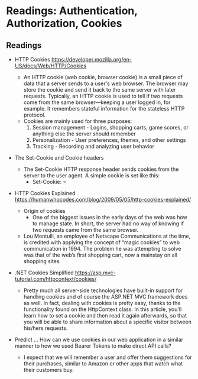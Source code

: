 #  Readings: Authentication, Authorization, Cookies

##  Readings
-  HTTP Cookies  https://developer.mozilla.org/en-US/docs/Web/HTTP/Cookies
    -  An HTTP cookie (web cookie, browser cookie) is a small piece of data that a server sends to a user's web browser. The browser may store the cookie and send it back to the same server with later requests. Typically, an HTTP cookie is used to tell if two requests come from the same browser—keeping a user logged in, for example. It remembers stateful information for the stateless HTTP protocol.
    -  Cookies are mainly used for three purposes:
        1.  Session management - Logins, shopping carts, game scores, or anything else the server should remember
        2.  Personalization - User preferences, themes, and other settings
        3.  Tracking - Recording and analyzing user behavior
-  The Set-Cookie and Cookie headers
    -  The Set-Cookie HTTP response header sends cookies from the server to the user agent. A simple cookie is set like this:
        -  Set-Cookie: <cookie-name>=<cookie-value>

-  HTTP Cookies Explained  https://humanwhocodes.com/blog/2009/05/05/http-cookies-explained/
    -  Origin of cookies
        -  One of the biggest issues in the early days of the web was how to manage state. In short, the server had no way of knowing if two requests came from the same browser. 
    -  Lou Montulli, an employee of Netscape Communications at the time, is credited with applying the concept of “magic cookies” to web communication in 1994. The problem he was attempting to solve was that of the web’s first shopping cart, now a mainstay on all shopping sites.
-  .NET Cookies Simplified  https://asp.mvc-tutorial.com/httpcontext/cookies/
    -  Pretty much all server-side technologies have built-in support for handling cookies and of course the ASP.NET MVC framework does as well. In fact, dealing with cookies is pretty easy, thanks to the functionality found on the HttpContext class. In this article, you'll learn how to set a cookie and then read it again afterwards, so that you will be able to share information about a specific visitor between his/hers requests.

-  Predict … How can we use cookies in our web application in a similar manner to how we used Bearer Tokens to make direct API calls?
    -  I expect that we will remember a user and offer them suggestions for their purchases, similar to Amazon or other apps that watch what their customers buy.